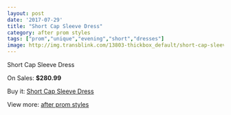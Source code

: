 ```yaml
---
layout: post
date: '2017-07-29'
title: "Short Cap Sleeve Dress"
category: after prom styles
tags: ["prom","unique","evening","short","dresses"]
image: http://img.transblink.com/13803-thickbox_default/short-cap-sleeve-dress.jpg
---
```

Short Cap Sleeve Dress

On Sales: **$280.99**
<a href="https://www.transblink.com/en/after-prom-styles/4421-short-cap-sleeve-dress.html"><amp-img layout="responsive" width="600" height="600" src="//img.transblink.com/13803-thickbox_default/short-cap-sleeve-dress.jpg" alt="Short Cap Sleeve Dress 0" /></a>
<a href="https://www.transblink.com/en/after-prom-styles/4421-short-cap-sleeve-dress.html"><amp-img layout="responsive" width="600" height="600" src="//img.transblink.com/13805-thickbox_default/short-cap-sleeve-dress.jpg" alt="Short Cap Sleeve Dress 1" /></a>
<a href="https://www.transblink.com/en/after-prom-styles/4421-short-cap-sleeve-dress.html"><amp-img layout="responsive" width="600" height="600" src="//img.transblink.com/13804-thickbox_default/short-cap-sleeve-dress.jpg" alt="Short Cap Sleeve Dress 2" /></a>

Buy it: [Short Cap Sleeve Dress](https://www.transblink.com/en/after-prom-styles/4421-short-cap-sleeve-dress.html "Short Cap Sleeve Dress")

View more: [after prom styles](https://www.transblink.com/en/55-after-prom-styles "after prom styles")